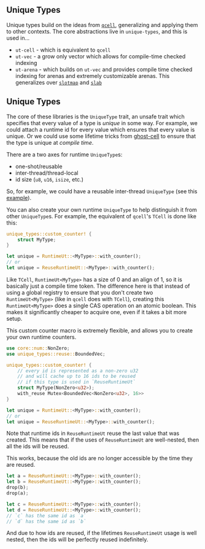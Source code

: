 ## Unique Types

Unique types build on the ideas from [`qcell`](https://crates.io/crates/qcell), generalizing and applying them to other contexts. The core abstractions live in `unique-types`, and this is used in...
* `ut-cell` - which is equivalent to `qcell`
* `ut-vec` - a grow only vector which allows for compile-time checked indexing
* `ut-arena` - which builds on `ut-vec` and provides compile time checked indexing for arenas and extremely customizable arenas. This generalizes over [`slotmap`](https://crates.io/crates/slotmap)  and [`slab`](https://crates.io/crates/slab)

## Unique Types

The core of these libraries is the `UniqueType` trait, an unsafe trait which specifies that every value of a type is *unique* in some way. For example, we could attach a runtime id for every value which ensures that every value is unique. Or we could use some lifetime tricks from [ghost-cell](https://crates.io/crates/ghost-cell) to ensure that the type is unique at *compile time*.

There are a two axes for runtime `UniqueType`s:
- one-shot/reusable
- inter-thread/thread-local
- id size (`u8`, `u16`, `isize`, etc.)

So, for example, we could have a reusable inter-thread `UniqueType` (see this [example](https://github.com/RustyYato/unique-types/blob/main/unique-types/examples/reuse.rs)). 

You can also create your own runtime `UniqueType` to help distinguish it from other `UniqueType`s. For example, the equivalent of `qcell`'s `TCell` is done like this:

```rust
unique_types::custom_counter! {
    struct MyType;
}

let unique = RuntimeUt::<MyType>::with_counter();
// or
let unique = ReuseRuntimeUt::<MyType>::with_counter();
```
Like `TCell`, `RuntimeUt<MyType>` has a size of 0 and an align of 1, so it is basically just a compile time token. 
The difference here is that instead of using a global registry to ensure that you don't create two `RuntimeUt<MyType>` (like in `qcell` does with `TCell`), creating this `RuntimeUt<MyType>` does a single CAS operation on an atomic boolean. This makes it significantly cheaper to acquire one, even if it takes a bit more setup.

This custom counter macro is extremely flexible, and allows you to create your own runtime counters.
```rust
use core::num::NonZero;
use unique_types::reuse::BoundedVec;

unique_types::custom_counter! {
    // every id is represented as a non-zero u32
    // and will cache up to 16 ids to be reused
    // if this type is used in `ReuseRuntimeUt`
    struct MyType(NonZero<u32>);
    with_reuse Mutex<BoundedVec<NonZero<u32>, 16>>
}

let unique = RuntimeUt::<MyType>::with_counter();
// or
let unique = ReuseRuntimeUt::<MyType>::with_counter();
```

Note that runtime ids in `ReuseRuntimeUt` reuse the last value that was created. This means that if the uses of `ReuseRuntimeUt` are well-nested, then all the ids will be reused.

This works, because the old ids are no longer accessible by the time they are reused.
```rust
let a = ReuseRuntimeUt::<MyType>::with_counter();
let b = ReuseRuntimeUt::<MyType>::with_counter();
drop(b);
drop(a);

let c = ReuseRuntimeUt::<MyType>::with_counter();
let d = ReuseRuntimeUt::<MyType>::with_counter();
// `c` has the same id as `a`
// `d` has the same id as `b`
```
And due to how ids are reused, if the lifetimes `ReuseRuntimeUt` usage is well nested, then the ids will be perfectly reused indefinitely. 
